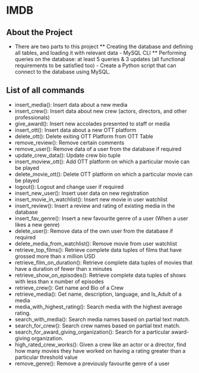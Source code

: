 # IMDB

## About the Project

* There are two parts to this project
** Creating the database and defining all tables, and loading it with relevant data - MySQL CLI
** Performing queries on the database: at least 5 queries & 3 updates (all functional requirements to be satisfied too) -  Create a Python script that can connect to the database using MySQL. 

## List of all commands

* insert_media(): Insert data about a new media
* insert_crew(): Insert data about new crew (actors, directors, and other professionals)
* give_award(): Insert new accolades presented to staff or media
* insert_ott(): Insert data about a new OTT platform
* delete_ott(): Delete exiting OTT Platform from OTT Table
* remove_review(): Remove certain comments 
* remove_user(): Remove data of a user from the database if required
* update_crew_data(): Update crew bio tuple
* insert_moview_ott(): Add OTT platform on which a particular movie can be played
* delete_movie_ott(): Delete OTT platform on which a particular movie can be played
* logout(): Logout and change user if required 
* insert_new_user(): Insert user data on new registration
* insert_movie_in_watchlist(): Insert new movie in user watchlist
* insert_review(): Insert a review and rating of existing media in the database
* insert_fav_genre(): Insert a new favourite genre of a user (When a user likes a new genre)
* delete_user(): Remove data of the own user from the database if required
* delete_media_from_watchlist(): Remove movie from user watchlist
* retrieve_top_films(): Retrieve complete data tuples of films that have grossed more than x million USD
* retrieve_film_on_duration(): Retrieve complete data tuples of movies that have a duration of fewer than x minutes
* retrieve_show_on_episodes(): Retrieve complete data tuples of shows with less than x number of episodes
* retrieve_crew(): Get name and Bio of a Crew
* retrieve_media(): Get name, description, language, and Is_Adult of a media
* media_with_highest_rating(): Search media with the highest average rating.
* search_with_media(): Search media names based on partial text match.
* search_for_crew(): Search crew names based on partial text match.
* search_for_award_giving_organization(): Search for a particular award-giving organization.
* high_rated_crew_works(): Given a crew like an actor or a director, find how many movies they have worked on having a rating greater than a particular threshold value
* remove_genre(): Remove a previously favourite genre of a user 

